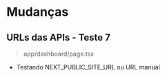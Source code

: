 # Mudanças

## URLs das APIs - Teste 7

> app/dashboard/page.tsx
- Testando NEXT_PUBLIC_SITE_URL ou URL manual




        
        
	
	
	


	



	

